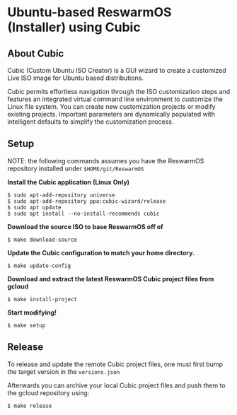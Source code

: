 # Ubuntu-based ReswarmOS (Installer) using Cubic


## About Cubic
Cubic (Custom Ubuntu ISO Creator) is a GUI wizard to create a customized Live ISO image for Ubuntu based distributions.

Cubic permits effortless navigation through the ISO customization steps and features an integrated virtual command line environment to customize the Linux file system. You can create new customization projects or modify existing projects. Important parameters are dynamically populated with intelligent defaults to simplify the customization process.

## Setup

NOTE: the following commands assumes you have the ReswarmOS repository installed under `$HOME/git/ReswarmOS`

**Install the Cubic application (Linux Only)**

```
$ sudo apt-add-repository universe
$ sudo apt-add-repository ppa:cubic-wizard/release
$ sudo apt update
$ sudo apt install --no-install-recommends cubic
```

**Download the source ISO to base ReswarmOS off of**

```
$ make download-source
```

**Update the Cubic configuration to match your home directory.**

```
$ make update-config
```

**Download and extract the latest ReswarmOS Cubic project files from gcloud**
```
$ make install-project
```

**Start modifying!**

```
$ make setup
```

## Release

To release and update the remote Cubic project files, one must first bump the target version in the `versions.json`

Afterwards you can archive your local Cubic project files and push them to the gcloud repository using:

```
$ make release
```